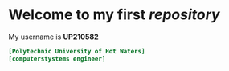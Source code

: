 # Welcome to my first *repository*
 My username is **UP210582**
```ini
[Polytechnic University of Hot Waters]
[computerstystems engineer]
```
